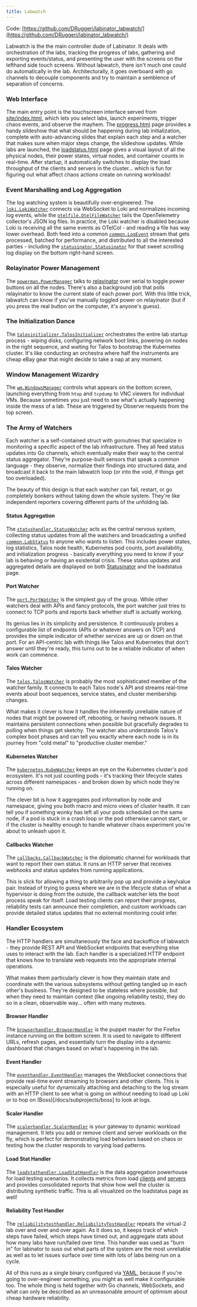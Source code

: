 ```yaml
---
title: Labwatch
---
```


Code: [https://github.com/DRuggeri/labinator_labwatch/](https://github.com/DRuggeri/labinator_labwatch/)

Labwatch is the the main controller dude of Labinator. It deals with orchestration of the labs, tracking the progress of labs, gathering and exporting events/status, and presenting the user with the screens on the lefthand side touch screens. Without labwatch, there isn't much one could do automatically in the lab. Architecturally, it goes overboard with go channels to decouple components and try to maintain a semblence of separation of concerns.

### Web Interface

The main entry point is the touchscreen interface served from [site/index.html](https://github.com/DRuggeri/labinator_labwatch/blob/main/site/index.html), which lets you select labs, launch experiments, trigger chaos events, and observe the mayhem. The [progress.html](https://github.com/DRuggeri/labinator_labwatch/blob/main/site/progress.html) page provides a handy slideshow that what should be happening during lab initialization, complete with auto-advancing slides that explain each step and a watcher that makes sure when major steps change, the slideshow updates. While labs are launched, the [loadstatus.html](https://github.com/DRuggeri/labinator_labwatch/blob/main/site/loadstatus.html) page gives a visual layout of all the physical nodes, their power states, virtual nodes, and container counts in real-time. After startup, it automatically switches to display the load throughput of the clients and servers in the cluster... which is fun for figuring out what affect chaos actions create on running workloads!

### Event Marshalling and Log Aggregation

The log watching system is beautifully over-engineered. The [`loki.LokiWatcher`](https://github.com/DRuggeri/labinator_labwatch/blob/main/watchers/loki/lokiwatcher.go) connects via WebSocket to Loki and normalizes incoming log events, while the [`otelfile.OtelFileWatcher`](https://github.com/DRuggeri/labinator_labwatch/blob/main/watchers/otelfile/otelfilewatcher.go) tails the OpenTelemetry collector's JSON log files. In practice, the Loki watcher is disabled because Loki is receiving all the same events as OTelCol - and reading a file has way lower overhead. Both feed into a common [`common.LogEvent`](https://github.com/DRuggeri/labinator_labwatch/blob/main/watchers/common/types.go) stream that gets processed, batched for performance, and distributed to all the interested parties - including the [`statusinator.Statusinator`](https://github.com/DRuggeri/labinator_labwatch/blob/main/statusinator/statusinator.go) for that sweet scrolling log display on the bottom right-hand screen.


### Relayinator Power Management

The [`powerman.PowerManager`](https://github.com/DRuggeri/labinator_labwatch/blob/main/powerman/manager.go) talks to [relayinator](/docs/subprojects/relayinator) over serial to toggle power buttons on all the nodes. There's also a background job that polls relayinator to know the current state of each power port. With this little trick, labwatch can know if you've manually toggled power on relayinator (but if you press the real button on the computer, it's anyone's guess).

### The Initialization Dance

The [`talosinitializer.TalosInitializer`](https://github.com/DRuggeri/labinator_labwatch/blob/main/talosinitializer/cmd/main.go) orchestrates the entire lab startup process - wiping disks, configuring network boot links, powering on nodes in the right sequence, and waiting for Talos to bootstrap the Kubernetes cluster. It's like conducting an orchestra where half the instruments are cheap eBay gear that might decide to take a nap at any moment.

### Window Management Wizardry

The [`wm.WindowsManager`](https://github.com/DRuggeri/labinator_labwatch/blob/main/wm/manager.go) controls what appears on the bottom screen, launching everything from `htop` and `tcpdump` to VNC viewers for individual VMs. Because sometimes you just need to see what's actually happening inside the mess of a lab. These are triggered by Observe requests from the top screen.

### The Army of Watchers

Each watcher is a self-contained struct with goroutines that specialize in monitoring a specific aspect of the lab infrastructure. They all feed status updates into Go channels, which eventually make their way to the central status aggregator. They're purpose-built sensors that speak a common language - they observe, normalize their findings into structured data, and broadcast it back to the main labwatch loop (or into the void, if things get too overloaded).

The beauty of this design is that each watcher can fail, restart, or go completely bonkers without taking down the whole system. They're like independent reporters covering different parts of the unfolding lab.

#### Status Aggregation

The [`statushandler.StatusWatcher`](https://github.com/DRuggeri/labinator_labwatch/blob/main/handlers/statushandler/handler.go) acts as the central nervous system, collecting status updates from all the watchers and broadcasting a unified [`common.LabStatus`](https://github.com/DRuggeri/labinator_labwatch/blob/main/watchers/common/types.go) to anyone who wants to listen. This includes power states, log statistics, Talos node health, Kubernetes pod counts, port availability, and initialization progress - basically everything you need to know if your lab is behaving or having an existential crisis. These status updates and aggregated details are displayed on both [Statusinator](/docs/subprojects/statusinator) and the loadstatus page.

#### Port Watcher

The [`port.PortWatcher`](hhttps://github.com/DRuggeri/labinator_labwatch/blob/main/watchers/port/portwatcher.go) is the simplest guy of the group. While other watchers deal with APIs and fancy protocols, the port watcher just tries to connect to TCP ports and reports back whether stuff is actually working.

Its genius lies in its simplicity and persistence. It continuously probes a configurable list of endpoints (APIs or whatever answers on TCP) and provides the simple indicator of whether services are up or down on that port. For an API-centric lab with things like Talos and Kubernetes that don't answer until they're ready, this turns out to be a reliable indicator of when work can commence.

#### Talos Watcher

The [`talos.TalosWatcher`](https://github.com/DRuggeri/labinator_labwatch/blob/main/watchers/talos/taloswatcher.go) is probably the most sophisticated member of the watcher family. It connects to each Talos node's API and streams real-time events about boot sequences, service states, and cluster membership changes. 

What makes it clever is how it handles the inherently unreliable nature of nodes that might be powered off, rebooting, or having network issues. It maintains persistent connections when possible but gracefully degrades to polling when things get sketchy. The watcher also understands Talos's complex boot phases and can tell you exactly where each node is in its journey from "cold metal" to "productive cluster member."

#### Kubernetes Watcher

The [`kubernetes.KubeWatcher`](https://github.com/DRuggeri/labinator_labwatch/blob/main/watchers/kubernetes/kubewatcher.go) keeps an eye on the Kubernetes cluster's pod ecosystem. It's not just counting pods - it's tracking their lifecycle states across different namespaces - and broken down by which node they're running on.

The clever bit is how it aggregates pod information by node and namespace, giving you both macro and micro views of cluster health. It can tell you if something wonky has left all your pods scheduled on the same node, if a pod is stuck in a crash loop or the pod otherwise cannot start, or if the cluster is healthy enough to handle whatever chaos experiment you're about to unleash upon it.

#### Callbacks Watcher

The [`callbacks.CallbackWatcher`](https://github.com/DRuggeri/labinator_labwatch/blob/main/watchers/callbacks/callbackwatcher.go) is the diplomatic channel for workloads that want to report their own status. It runs an HTTP server that receives webhooks and status updates from running applications.

This is slick for allowing a thing to arbitrarily pop up and provide a key/value pair. Instead of trying to guess where we are in the lifecycle status of what a hypervisor is doing from the outside, the callback watcher lets the boot process speak for itself. Load testing clients can report their progress, reliability tests can announce their completion, and custom workloads can provide detailed status updates that no external monitoring could infer.

### Handler Ecosystem

The HTTP handlers are simultaneously the face and backoffice of labwatch - they provide REST API and WebSocket endpoints that everything else uses to interact with the lab. Each handler is a specialized HTTP endpoint that knows how to translate web requests into the appropriate internal operations.

What makes them particularly clever is how they maintain state and coordinate with the various subsystems without getting tangled up in each other's business. They're designed to be stateless where possible, but when they need to maintain context (like ongoing reliability tests), they do so in a clean, observable way... often with many mutexes.

#### Browser Handler

The [`browserhandler.BrowserHandler`](https://github.com/DRuggeri/labinator_labwatch/blob/main/handlers/browserhandler/handler.go) is the puppet master for the Firefox instance running on the bottom screen. It is used to navigate to different URLs, refresh pages, and essentially turn the display into a dynamic dashboard that changes based on what's happening in the lab.

#### Event Handler

The [`eventhandler.EventHandler`](https://github.com/DRuggeri/labinator_labwatch/blob/main/handlers/eventhandler/handler.go) manages the WebSocket connections that provide real-time event streaming to browsers and other clients. This is especially useful for dynamically attaching and detaching to the log stream with an HTTP client to see what is going on without needing to load up Loki or to hop on (Boss)[/docs/subprojects/boss] to look at logs.

#### Scaler Handler

The [`scalerhandler.ScalerHandler`](https://github.com/DRuggeri/labinator_labwatch/blob/main/handlers/scalerhandler/handler.go) is your gateway to dynamic workload management. It lets you add or remove client and server workloads on the fly, which is perfect for demonstrating load behaviors based on chaos or testing how the cluster responds to varying load patterns.

#### Load Stat Handler

The [`loadstathandler.LoadStatHandler`](https://github.com/DRuggeri/labinator_labwatch/blob/main/handlers/loadstathandler/handler.go) is the data aggregation powerhouse for load testing scenarios. It collects metrics from load [clients](https://github.com/DRuggeri/labinator_chef/tree/main/files/counterclient) and [servers](https://github.com/DRuggeri/labinator_chef/tree/main/files/counterserver) and provides consolidated reports that show how well the cluster is distributing synthetic traffic. This is all visualized on the loadstatus page as well!

#### Reliability Test Handler

The [`reliabilitytesthandler.ReliabilityTestHandler`](https://github.com/DRuggeri/labinator_labwatch/blob/main/handlers/reliabilitytesthandler/handler.go) repeats the virtual-2 lab over and over and over again. As it does so, it keeps track of which steps have failed, which steps have timed out, and aggregate stats about how many labs have run/failed over time. This handler was used as "burn in" for labinator to suss out what parts of the system are the most unreliable as well as to let issues surface over time with lots of labs being run on a cycle.

All of this runs as a single binary configured via [YAML](https://github.com/DRuggeri/labinator_chef/tree/main/recipes/labwatch.rb), because if you're going to over-engineer something, you might as well make it configurable too. The whole thing is held together with Go channels, WebSockets, and what can only be described as an unreasonable amount of optimism about cheap hardware reliability.